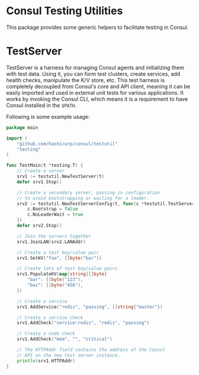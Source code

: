 Consul Testing Utilities
========================

This package provides some generic helpers to facilitate testing in Consul.

TestServer
==========

TestServer is a harness for managing Consul agents and initializing them with
test data. Using it, you can form test clusters, create services, add health
checks, manipulate the K/V store, etc. This test harness is completely decoupled
from Consul's core and API client, meaning it can be easily imported and used in
external unit tests for various applications. It works by invoking the Consul
CLI, which means it is a requirement to have Consul installed in the `$PATH`.

Following is some example usage:

```go
package main

import (
	"github.com/hashicorp/consul/testutil"
	"testing"
)

func TestMain(t *testing.T) {
	// Create a server
	srv1 := testutil.NewTestServer(t)
	defer srv1.Stop()

	// Create a secondary server, passing in configuration
	// to avoid bootstrapping or waiting for a leader.
	srv2 := testutil.NewTestServerConfig(t, func(c *testutil.TestServerConfig) {
		c.Bootstrap = false
		c.NoLeaderWait = true
	})
	defer srv2.Stop()

	// Join the servers together
	srv1.JoinLAN(srv2.LANAddr)

	// Create a test key/value pair
	srv1.SetKV("foo", []byte("bar"))

	// Create lots of test key/value pairs
	srv1.PopulateKV(map[string][]byte{
		"bar": []byte("123"),
		"baz": []byte("456"),
	})

	// Create a service
	srv1.AddService("redis", "passing", []string{"master"})

	// Create a service check
	srv1.AddCheck("service:redis", "redis", "passing")

	// Create a node check
	srv1.AddCheck("mem", "", "critical")

	// The HTTPAddr field contains the address of the Consul
	// API on the new test server instance.
	println(srv1.HTTPAddr)
}
```

